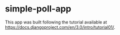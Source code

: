 # simple-poll-app
This app was built following the tutorial available at https://docs.djangoproject.com/en/3.0/intro/tutorial01/.
